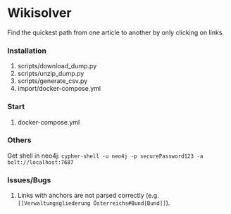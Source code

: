 # Wikisolver

Find the quickest path from one article to another by only clicking on links.

### Installation

1. scripts/download_dump.py
2. scripts/unzip_dump.py
3. scripts/generate_csv.py
4. import/docker-compose.yml

### Start

1. docker-compose.yml

### Others

Get shell in neo4j: `cypher-shell -u neo4j -p securePassword123 -a bolt://localhost:7687`

### Issues/Bugs

1. Links with anchors are not parsed correctly (e.g. `[[Verwaltungsgliederung Österreichs#Bund|Bund]]`).
